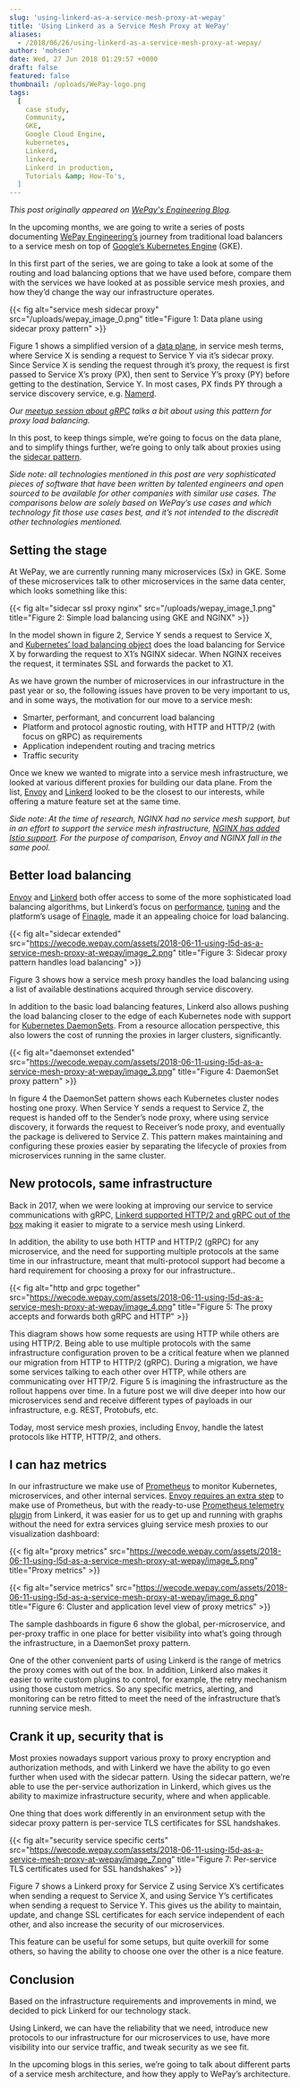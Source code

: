 ```yaml
---
slug: 'using-linkerd-as-a-service-mesh-proxy-at-wepay'
title: 'Using Linkerd as a Service Mesh Proxy at WePay'
aliases:
  - /2018/06/26/using-linkerd-as-a-service-mesh-proxy-at-wepay/
author: 'mohsen'
date: Wed, 27 Jun 2018 01:29:57 +0000
draft: false
featured: false
thumbnail: /uploads/WePay-logo.png
tags:
  [
    case study,
    Community,
    GKE,
    Google Cloud Engine,
    kubernetes,
    Linkerd,
    linkerd,
    Linkerd in production,
    Tutorials &amp; How-To's,
  ]
---
```


<!-- markdownlint-disable no-bare-urls -->

_This post originally appeared on [WePay's Engineering Blog](https://wecode.wepay.com/posts/using-l5d-as-a-service-mesh-proxy-at-wepay)._

In the upcoming months, we are going to write a series of posts documenting [WePay Engineering’s](https://wecode.wepay.com/) journey from traditional load balancers to a service mesh on top of [Google’s Kubernetes Engine](https://cloud.google.com/kubernetes-engine/) (GKE).

In this first part of the series, we are going to take a look at some of the routing and load balancing options that we have used before, compare them with the services we have looked at as possible service mesh proxies, and how they’d change the way our infrastructure operates.

{{< fig
    alt="service mesh sidecar proxy"
    src="/uploads/wepay_image_0.png"
    title="Figure 1: Data plane using sidecar proxy pattern" >}}

Figure 1 shows a simplified version of a [data plane](https://medium.com/microservices-learning/understanding-microservices-communication-and-service-mesh-e888d1adc41), in service mesh terms, where Service X is sending a request to Service Y via it’s sidecar proxy. Since Service X is sending the request through it’s proxy, the request is first passed to Service X’s proxy (PX), then sent to Service Y’s proxy (PY) before getting to the destination, Service Y. In most cases, PX finds PY through a service discovery service, e.g. [Namerd](https://linkerd.io/advanced/namerd/).

_Our [meetup session about gRPC](https://youtu.be/8KWmNw9jQ04?t=28m59s) talks a bit about using this pattern for proxy load balancing._

In this post, to keep things simple, we’re going to focus on the data plane, and to simplify things further, we’re going to only talk about proxies using the [sidecar pattern](https://docs.microsoft.com/en-us/azure/architecture/patterns/sidecar).

_Side note: all technologies mentioned in this post are very sophisticated pieces of software that have been written by talented engineers and open sourced to be available for other companies with similar use cases. The comparisons below are solely based on WePay’s use cases and which technology fit those use cases best, and it’s not intended to the discredit other technologies mentioned._

## Setting the stage

At WePay, we are currently running many microservices (Sx) in GKE. Some of these microservices talk to other microservices in the same data center, which looks something like this:

{{< fig
    alt="sidecar ssl proxy nginx"
    src="/uploads/wepay_image_1.png"
    title="Figure 2: Simple load balancing using GKE and NGINX" >}}

In the model shown in figure 2, Service Y sends a request to Service X, and [Kubernetes’ load balancing object](https://kubernetes.io/docs/concepts/services-networking/service/) does the load balancing for Service X by forwarding the request to X1’s NGINX sidecar. When NGINX receives the request, it terminates SSL and forwards the packet to X1.

As we have grown the number of microservices in our infrastructure in the past year or so, the following issues have proven to be very important to us, and in some ways, the motivation for our move to a service mesh:

- Smarter, performant, and concurrent load balancing
- Platform and protocol agnostic routing, with HTTP and HTTP/2 (with focus on gRPC) as requirements
- Application independent routing and tracing metrics
- Traffic security

Once we knew we wanted to migrate into a service mesh infrastructure, we looked at various different proxies for building our data plane. From the list, [Envoy](https://www.envoyproxy.io/) and [Linkerd](https://linkerd.io/) looked to be the closest to our interests, while offering a mature feature set at the same time.

_Side note: At the time of research, NGINX had no service mesh support, but in an effort to support the service mesh infrastructure, [NGINX has added Istio support](https://www.nginx.com/press/implementation-nginx-as-service-proxy-istio/). For the purpose of comparison, Envoy and NGINX fall in the same pool._

## Better load balancing

[Envoy][envoy] and [Linkerd][round-robin] both offer access to some of the more sophisticated load balancing algorithms, but Linkerd’s focus on [performance][perf], [tuning][tuning] and the platform’s usage of [Finagle](https://twitter.github.io/finagle/), made it an appealing choice for load balancing.

{{< fig
    alt="sidecar extended"
    src="https://wecode.wepay.com/assets/2018-06-11-using-l5d-as-a-service-mesh-proxy-at-wepay/image_2.png"
    title="Figure 3: Sidecar proxy pattern handles load balancing" >}}

Figure 3 shows how a service mesh proxy handles the load balancing using a list of available destinations acquired through service discovery.

In addition to the basic load balancing features, Linkerd also allows pushing the load balancing closer to the edge of each Kubernetes node with support for [Kubernetes DaemonSets](https://kubernetes.io/docs/concepts/workloads/controllers/daemonset/). From a resource allocation perspective, this also lowers the cost of running the proxies in larger clusters, significantly.

{{< fig
    alt="daemonset extended"
    src="https://wecode.wepay.com/assets/2018-06-11-using-l5d-as-a-service-mesh-proxy-at-wepay/image_3.png"
    title="Figure 4: DaemonSet proxy pattern" >}}

In figure 4 the DaemonSet pattern shows each Kubernetes cluster nodes hosting one proxy. When Service Y sends a request to Service Z, the request is handed off to the Sender’s node proxy, where using service discovery, it forwards the request to Receiver’s node proxy, and eventually the package is delivered to Service Z. This pattern makes maintaining and configuring these proxies easier by separating the lifecycle of proxies from microservices running in the same cluster.

## New protocols, same infrastructure

Back in 2017, when we were looking at improving our service to service communications with gRPC, [Linkerd supported HTTP/2 and gRPC out of the box](https://buoyant.io/2017/01/10/http2-grpc-and-linkerd/) making it easier to migrate to a service mesh using Linkerd.

In addition, the ability to use both HTTP and HTTP/2 (gRPC) for any microservice, and the need for supporting multiple protocols at the same time in our infrastructure, meant that multi-protocol support had become a hard requirement for choosing a proxy for our infrastructure..

{{< fig
    alt="http and grpc together"
    src="https://wecode.wepay.com/assets/2018-06-11-using-l5d-as-a-service-mesh-proxy-at-wepay/image_4.png"
    title="Figure 5: The proxy accepts and forwards both gRPC and HTTP" >}}

This diagram shows how some requests are using HTTP while others are using HTTP/2. Being able to use multiple protocols with the same infrastructure configuration proven to be a critical feature when we planned our migration from HTTP to HTTP/2 (gRPC). During a migration, we have some services talking to each other over HTTP, while others are communicating over HTTP/2. Figure 5 is imagining the infrastructure as the rollout happens over time. In a future post we will dive deeper into how our microservices send and receive different types of payloads in our infrastructure, e.g. REST, Protobufs, etc.

Today, most service mesh proxies, including Envoy, handle the latest protocols like HTTP, HTTP/2, and others.

## I can haz metrics

In our infrastructure we make use of [Prometheus](https://prometheus.io/) to monitor Kubernetes, microservices, and other internal services. [Envoy requires an extra step](https://www.datawire.io/faster/ambassador-prometheus/) to make use of Prometheus, but with the ready-to-use [Prometheus telemetry plugin](https://linkerd.io/administration/telemetry/) from Linkerd, it was easier for us to get up and running with graphs without the need for extra services gluing service mesh proxies to our visualization dashboard:

{{< fig
    alt="proxy metrics"
    src="https://wecode.wepay.com/assets/2018-06-11-using-l5d-as-a-service-mesh-proxy-at-wepay/image_5.png"
    title="Proxy metrics" >}}

{{< fig
    alt="service metrics"
    src="https://wecode.wepay.com/assets/2018-06-11-using-l5d-as-a-service-mesh-proxy-at-wepay/image_6.png"
    title="Figure 6: Cluster and application level view of proxy metrics" >}}

The sample dashboards in figure 6 show the global, per-microservice, and per-proxy traffic in one place for better visibility into what’s going through the infrastructure, in a DaemonSet proxy pattern.

One of the other convenient parts of using Linkerd is the range of metrics the proxy comes with out of the box. In addition, Linkerd also makes it easier to write custom plugins to control, for example, the retry mechanism using those custom metrics. So any specific metrics, alerting, and monitoring can be retro fitted to meet the need of the infrastructure that’s running service mesh.

## Crank it up, security that is

Most proxies nowadays support various proxy to proxy encryption and authorization methods, and with Linkerd we have the ability to go even further when used with the sidecar pattern. Using the sidecar pattern, we’re able to use the per-service authorization in Linkerd, which gives us the ability to maximize infrastructure security, where and when applicable.

One thing that does work differently in an environment setup with the sidecar proxy pattern is per-service TLS certificates for SSL handshakes.

{{< fig
    alt="security service specific certs"
    src="https://wecode.wepay.com/assets/2018-06-11-using-l5d-as-a-service-mesh-proxy-at-wepay/image_7.png"
    title="Figure 7: Per-service TLS certificates used for SSL handshakes" >}}

Figure 7 shows a Linkerd proxy for Service Z using Service X’s certificates when sending a request to Service X, and using Service Y’s certificates when sending a request to Service Y. This gives us the ability to maintain, update, and change SSL certificates for each service independent of each other, and also increase the security of our microservices.

This feature can be useful for some setups, but quite overkill for some others, so having the ability to choose one over the other is a nice feature.

## Conclusion

Based on the infrastructure requirements and improvements in mind, we decided to pick Linkerd for our technology stack.

Using Linkerd, we can have the reliability that we need, introduce new protocols to our infrastructure for our microservices to use, have more visibility into our service traffic, and tweak security as we see fit.

In the upcoming blogs in this series, we’re going to talk about different parts of a service mesh architecture, and how they apply to WePay’s architecture.

<!-- markdownlint-enable no-bare-urls -->

[envoy]: https://www.envoyproxy.io/docs/envoy/latest/intro/arch_overview/upstream/load_balancing/load_balancing
[round-robin]: https://buoyant.io/2016/03/16/beyond-round-robin-load-balancing-for-latency/
[perf]: https://blog.buoyant.io/2017/01/31/making-things-faster-by-adding-more-steps/
[tuning]: https://blog.buoyant.io/2017/01/31/making-things-faster-by-adding-more-steps/
